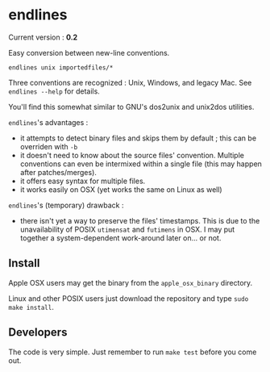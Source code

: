 endlines
========

Current version : **0.2**

Easy conversion between new-line conventions.

    endlines unix importedfiles/*

Three conventions are recognized : Unix, Windows, and legacy Mac. See `endlines --help` for details.

You'll find this somewhat similar to GNU's dos2unix and unix2dos utilities.

`endlines`'s advantages : 
- it attempts to detect binary files and skips them by default ; this can be overriden with `-b`
- it doesn't need to know about the source files' convention. Multiple conventions can even be intermixed within a single file (this may happen after patches/merges).
- it offers easy syntax for multiple files.
- it works easily on OSX (yet works the same on Linux as well) 

`endlines`'s (temporary) drawback :
- there isn't yet a way to preserve the files' timestamps. This is due to the unavailability of POSIX `utimensat` and `futimens` in OSX. I may put together a system-dependent work-around later on... or not.




Install
-------

Apple OSX users may get the binary from the `apple_osx_binary` directory.

Linux and other POSIX users just download the repository and type `sudo make install`. 


Developers
----------

The code is very simple. Just remember to run `make test` before you come out.
